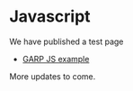 # Javascript

We have published a test page
* [GARP JS example](https://js.garp.io/v0.3.0)

More updates to come.
